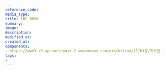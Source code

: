 ```yaml
---
reference_code:
media_type:
title: LHS_0098
summary:
image:
description:
modified_at:
created_at:
components:
- https://wwm3.s3.ap-northeast-2.amazonaws.com/exhibition/(1)b1층/지하전시관/LHS_0098.jpg
tags:
-
---
```

